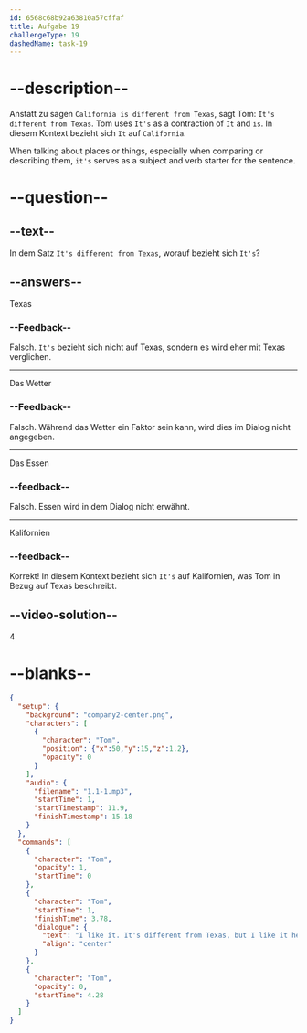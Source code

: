 ```yaml
---
id: 6568c68b92a63810a57cffaf
title: Aufgabe 19
challengeType: 19
dashedName: task-19
---
```


<!--
AUDIO REFERENCE:
Tom: I like it. It's different from Texas, but I like it here.
-->

# --description--
Anstatt zu sagen `California is different from Texas`, sagt Tom: `It's different from Texas`. Tom uses `It's` as a contraction of `It` and `is`. In diesem Kontext bezieht sich `It` auf `California`.

When talking about places or things, especially when comparing or describing them, `it's` serves as a subject and verb starter for the sentence.

# --question--

## --text--

In dem Satz `It's different from Texas`, worauf bezieht sich `It's`?

## --answers--

Texas

### --Feedback--

Falsch. `It's` bezieht sich nicht auf Texas, sondern es wird eher mit Texas verglichen.

---

Das Wetter

### --Feedback--

Falsch. Während das Wetter ein Faktor sein kann, wird dies im Dialog nicht angegeben.

---

Das Essen

### --feedback--

Falsch. Essen wird in dem Dialog nicht erwähnt.

---

Kalifornien

### --feedback--

Korrekt! In diesem Kontext bezieht sich `It's` auf Kalifornien, was Tom in Bezug auf Texas beschreibt.

## --video-solution--

4

# --blanks--

```json
{
  "setup": {
    "background": "company2-center.png",
    "characters": [
      {
        "character": "Tom",
        "position": {"x":50,"y":15,"z":1.2},
        "opacity": 0
      }
    ],
    "audio": {
      "filename": "1.1-1.mp3",
      "startTime": 1,
      "startTimestamp": 11.9,
      "finishTimestamp": 15.18
    }
  },
  "commands": [
    {
      "character": "Tom",
      "opacity": 1,
      "startTime": 0
    },
    {
      "character": "Tom",
      "startTime": 1,
      "finishTime": 3.78,
      "dialogue": {
        "text": "I like it. It's different from Texas, but I like it here.",
        "align": "center"
      }
    },
    {
      "character": "Tom",
      "opacity": 0,
      "startTime": 4.28
    }
  ]
}
```
